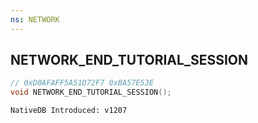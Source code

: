 ```yaml
---
ns: NETWORK
---
```

## NETWORK_END_TUTORIAL_SESSION

```c
// 0xD0AFAFF5A51D72F7 0xBA57E53E
void NETWORK_END_TUTORIAL_SESSION();
```

```
NativeDB Introduced: v1207
```

